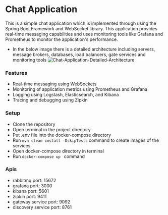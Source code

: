 # Chat Application

This is a simple chat application which is implemented through using the Spring Boot Framework and WebSocket library. This application provides real-time messaging capabilities and uses monitoring tools like Grafana and Prometheus to monitor the application's performance.

* In the below image there is a detailed architecture including servers, message brokers, databases, load balancers, gate services and monitoring tools
![Chat-Application-Detailed-Architecture](https://user-images.githubusercontent.com/48048893/233482483-b18f278f-3564-41a0-91d6-acfdae8d48f4.jpeg)

### Features

* Real-time messaging using WebSockets
* Monitoring of application metrics using Prometheus and Grafana
* Logging using Logstash, Elasticsearch, and Kibana
* Tracing and debugging using Zipkin

### Setup
* Clone the repository
* Open terminal in the project directory
* Put .env file into the docker-compose directory
* Run ``` mvn clean install -DskipTests ``` command to create images of the services
* Open docker-compose directory in terminal
* Run ````docker-compose up ```` command

### Apis
* rabbitmq port: 15672
* grafana port: 3000
* kibana port: 5601
* zipkin port: 9411
* gateway service port: 9092
* discovery service port: 8761

